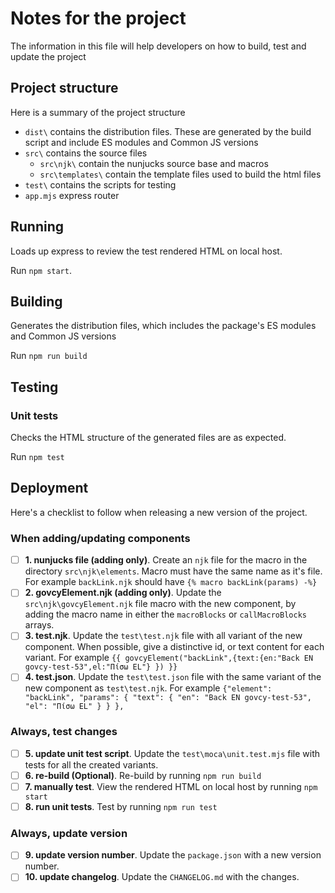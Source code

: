 # Notes for the project
The information in this file will help developers on how to build, test and update the project


## Project structure
Here is a summary of the project structure

- `dist\` contains the distribution files. These are generated by the build script and include ES modules and Common JS versions  
- `src\` contains the source files  
    - `src\njk\` contain the nunjucks source base and macros
    - `src\templates\` contain the template files used to build the html files
- `test\` contains the scripts for testing 
- `app.mjs` express router 

## Running
Loads up express to review the test rendered HTML on local host.

Run `npm start`.

## Building

Generates the distribution files, which includes the package's ES modules and Common JS versions  

Run `npm run build`

## Testing
### Unit tests
Checks the HTML structure of the generated files are as expected.

Run `npm test`

## Deployment
Here's a checklist to follow when releasing a new version of the project. 

### When adding/updating components
- [ ] **1. nunjucks file (adding only)**. Create an `njk` file for the macro in the directory `src\njk\elements`. Macro must have the same name as it's file. For example `backLink.njk` should have `{% macro backLink(params) -%}`
- [ ] **2. govcyElement.njk (adding only)**. Update the `src\njk\govcyElement.njk` file macro with the new component, by adding the macro name in either the `macroBlocks` or `callMacroBlocks` arrays.
- [ ] **3. test.njk**. Update the `test\test.njk` file with all variant of the new component. When possible, give a distinctive id, or text content for each variant. For example `{{ govcyElement("backLink",{text:{en:"Back EN govcy-test-53",el:"Πίσω EL"} }) }}`
- [ ] **4. test.json**. Update the `test\test.json` file with the same variant of the new component as `test\test.njk`. For example `{"element": "backLink", "params": { "text": { "en": "Back EN govcy-test-53", "el": "Πίσω EL" } } },`
 
### Always, test changes
- [ ] **5. update unit test script**. Update the `test\moca\unit.test.mjs` file with tests for all the created variants. 
- [ ] **6. re-build (Optional)**. Re-build by running `npm run build`
- [ ] **7. manually test**. View the rendered HTML on local host by running `npm start`
- [ ] **8. run unit tests**. Test by running `npm run test`

### Always, update version

- [ ] **9. update version number**. Update the `package.json` with a new version number.
- [ ] **10. update changelog**. Update the `CHANGELOG.md` with the changes.